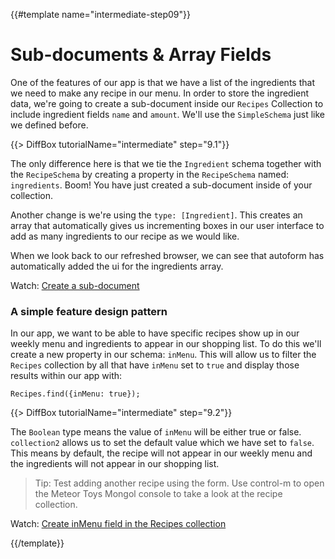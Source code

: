 {{#template name="intermediate-step09"}}

# Sub-documents &amp; Array Fields

One of the features of our app is that we have a list of the ingredients that we need to make any recipe in our menu. In order to store the ingredient data, we're going to create a sub-document inside our `Recipes` Collection to include ingredient fields `name` and `amount`. We'll use the `SimpleSchema` just like we defined before.

{{> DiffBox tutorialName="intermediate" step="9.1"}}
<!-- ing schema -->

The only difference here is that we tie the `Ingredient` schema together with the `RecipeSchema` by creating a property in the `RecipeSchema` named: `ingredients`. Boom! You have just created a sub-document inside of your collection.

Another change is we're using the `type: [Ingredient]`. This creates an array that automatically gives us incrementing boxes in our user interface to add as many ingredients to our recipe as we would like. 

When we look back to our refreshed browser, we can see that autoform has automatically added the ui for the ingredients array.

Watch: [Create a sub-document](https://youtu.be/ooSJ13vHUrw "Level Up Tutorials: Intermediate Meteor Tutorial #9 - Youtube")

### A simple feature design pattern

In our app, we want to be able to have specific recipes show up in our weekly menu and ingredients to appear in our shopping list. To do this we'll create a new property in our schema: `inMenu`. This will allow us to filter the `Recipes` collection by all that have `inMenu` set to `true` and display those results within our app with:

`Recipes.find({inMenu: true});`

{{> DiffBox tutorialName="intermediate" step="9.2"}}

The `Boolean` type means the value of `inMenu` will be either true or false. `collection2` allows us to set the default value which we have set to `false`. This means by default, the recipe will not appear in our weekly menu and the ingredients will not appear in our shopping list. 

> Tip: Test adding another recipe using the form. Use control-m to open the Meteor Toys Mongol console to take a look at the recipe collection.

Watch: [Create inMenu field in the Recipes collection](https://youtu.be/ooSJ13vHUrw?t=6m23s "Level Up Tutorials: Intermediate Meteor Tutorial #9 - Youtube")

{{/template}}
